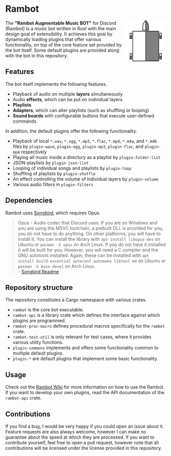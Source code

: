 # Rambot

<img src="images/logo.png" align="right" width="128" height="128" />

The **"Rambot Augmentable Music BOT"** for Discord (Rambot) is a music bot written in Rust with the main design goal of extensibility.
It achieves this goal by dynamically loading plugins that offer various functionality, on top of the core feature set provided by the bot itself.
Some default plugins are provided along with the bot in this repository.

## Features

The bot itself implements the following features.

* Playback of audio on multiple **layers** simultaneously
* Audio **effects**, which can be put on individual layers
* **Playlists**
* **Adapters**, which can alter playlists (such as shuffling or looping)
* **Sound boards** with configurable buttons that execute user-defined commands

In addition, the default plugins offer the following functionality.

* Playback of local `*.wav`, `*.ogg`, `*.mp3`, `*.flac`, `*.mp4`, `*.m4a`, and `*.m4b` files by `plugin-wave`, `plugin-ogg`, `plugin-mp3`, `plugin-flac`, and `plugin-mp4` respectively
* Playing all music inside a directory as a playlist by `plugin-folder-list`
* JSON-playlists by `plugin-json-list`
* Looping of individual songs and playlists by `plugin-loop`
* Shuffling of playlists by `plugin-shuffle`
* An effect controlling the volume of individual layers by `plugin-volume`
* Various audio filters in `plugin-filters`

## Dependencies

Rambot uses [Songbird](https://github.com/serenity-rs/songbird), which requires Opus.

> Opus - Audio codec that Discord uses.
> If you are on Windows and you are using the MSVC toolchain, a prebuilt DLL is provided for you, you do not have to do anything.
> On other platforms, you will have to install it.
> You can install the library with `apt install libopus-dev` on Ubuntu or `pacman -S opus` on Arch Linux.
> If you do not have it installed it will be built for you.
> However, you will need a C compiler and the GNU autotools installed.
> Again, these can be installed with `apt install build-essential autoconf automake libtool m4` on Ubuntu or `pacman -S base-devel` on Arch Linux.  
> \- [Songbird Readme](https://github.com/serenity-rs/songbird)

## Repository structure

The repository constitutes a Cargo namespace with various crates.

* `rambot` is the core bot executable.
* `rambot-api` is a library crate which defines the interface against which plugins are programmed.
* `rambot-proc-macro` defines procedural macros specifically for the `rambot` crate.
* `rambot-test-util` is only relevant for test cases, where it provides various utility functions.
* `plugin-commons` implements and offers some functionality common to multiple default plugins.
* `plugin-*` are default plugins that implement some basic functionality.

## Usage

Check out the [Rambot Wiki](https://github.com/florian1345/rambot/wiki) for more information on how to use the Rambot.
If you want to develop your own plugins, read the API documentation of the `rambot-api` crate.

## Contributions

If you find a bug, I would be very happy if you could open an issue about it.
Feature requests are also always welcome, however I can make no guarantee about the speed at which they are processed.
If you want to contribute yourself, feel free to open a pull request, however note that all contributions will be licensed under the license provided in this repository.

